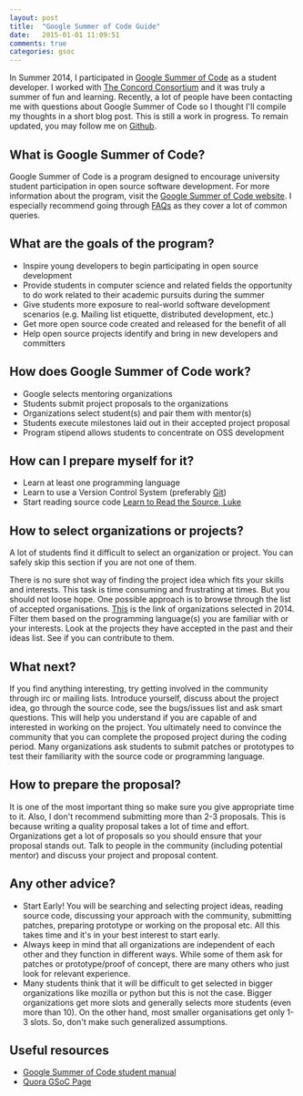 ```yaml
---
layout: post
title:  "Google Summer of Code Guide"
date:   2015-01-01 11:09:51
comments: true
categories: gsoc
---
```


In Summer 2014, I participated in [Google Summer of Code][melange] as a student developer. I worked with [The Concord Consortium][cc] and it was truly a summer of fun and learning. Recently, a lot of people have been contacting me with questions about Google Summer of Code so I thought I'll compile my thoughts in a short blog post. This is still a work in progress. To remain updated, you may follow me on [Github][github].

## What is Google Summer of Code?
Google Summer of Code is a program designed to encourage university student participation in open source software development. For more information about the program, visit the [Google Summer of Code website][gsoc-website]. I especially recommend going through [FAQs][gsoc-faq] as they cover a lot of common queries.

## What are the goals of the program?
- Inspire young developers to begin participating in open source development
- Provide students in computer science and related fields the opportunity to do work related to their academic pursuits during the summer
- Give students more exposure to real-world software development scenarios (e.g. Mailing list etiquette, distributed development, etc.)
- Get more open source code created and released for the benefit of all
- Help open source projects identify and bring in new developers and committers

## How does Google Summer of Code work?
- Google selects mentoring organizations
- Students submit project proposals to the organizations
- Organizations select student(s) and pair them with mentor(s)
- Students execute milestones laid out in their accepted project proposal
- Program stipend allows students to concentrate on OSS development

## How can I prepare myself for it?
- Learn at least one programming language
- Learn to use a Version Control System (preferably [Git][git])
- Start reading source code [Learn to Read the Source, Luke][read-the-source]

## How to select organizations or projects?
A lot of students find it difficult to select an organization or project. You can safely skip this section if you are not one of them.

There is no sure shot way of finding the project idea which fits your skills and interests. This task is time consuming and frustrating at times. But you should not loose hope. One possible approach is to browse through the list of accepted organisations. [This][gsoc-14-accepted-orgs] is the link of organizations selected in 2014. Filter them based on the programming language(s) you are familiar with or your interests. Look at the projects they have accepted in the past and their ideas list. See if you can contribute to them.

## What next?
If you find anything interesting, try getting involved in the community through irc or mailing lists. Introduce yourself, discuss about the project idea, go through the source code, see the bugs/issues list and ask smart questions. This will help you understand if you are capable of and interested in working on the project. You ultimately need to convince the community that you can complete the proposed project during the coding period. Many organizations ask students to submit patches or prototypes to test their familiarity with the source code or programming language.

## How to prepare the proposal?
It is one of the most important thing so make sure you give appropriate time to it. Also, I don't recommend submitting more than 2-3 proposals. This is because writing a quality proposal takes a lot of time and effort. Organizations get a lot of proposals so you should ensure that your proposal stands out. Talk to people in the community (including potential mentor) and discuss your project and proposal content.

## Any other advice?
- Start Early! You will be searching and selecting project ideas, reading source code, discussing your approach with the community, submitting patches, preparing prototype or working on the proposal etc. All this takes time and it's in your best interest to start early.
- Always keep in mind that all organizations are independent of each other and they function in different ways. While some of them ask for patches or prototype/proof of concept, there are many others who just look for relevant experience.
- Many students think that it will be difficult to get selected in bigger organizations like mozilla or python but this is not the case. Bigger organizations get more slots and generally selects more students (even more than 10). On the other hand, most smaller organisations get only 1-3 slots. So, don't make such generalized assumptions.

## Useful resources
- [Google Summer of Code student manual][gsoc-student-manual]
- [Quora GSoC Page][quora-gsoc-page]

[melange]: https://www.google-melange.com
[cc]: http://concord.org
[github]: https://github.com/apeeyush
[gsoc-website]: https://www.google-melange.com/gsoc/homepage/google/gsoc2015
[gsoc-faq]: https://www.google-melange.com/gsoc/document/show/gsoc_program/google/gsoc2015/help_page
[git]: http://git-scm.com
[gsoc-student-manual]: http://flossmanuals.net/GSoCStudentGuide/
[read-the-source]: http://blog.codinghorror.com/learn-to-read-the-source-luke/
[gsoc-14-accepted-orgs]: http://www.google-melange.com/gsoc/org/list/public/google/gsoc2014
[quora-gsoc-page]: http://www.quora.com/Google-Summer-of-Code-GSoC
